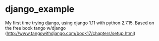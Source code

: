 # django_example
My first time trying django, using django 1.11 with python 2.7.15.
Based on the free book tango w/django (http://www.tangowithdjango.com/book17/chapters/setup.html)
